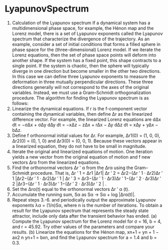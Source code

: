 # LyapunovSpectrum
1. Calculation of the Lyapunov spectrum
If a dynamical system has a multidimensional phase space, for example, the Hénon map
and the Lorenz model, there is a set of Lyapunov exponents called the Lyapunov spectrum
that characterize the divergence of the trajectory. As an example, consider a set of initial
conditions that forms a filled sphere in phase space for the (three-dimensional) Lorenz
model. If we iterate the Lorenz equations, then the set of phase space points will deform
into another shape. If the system has a fixed point, this shape contracts to a single point.
If the system is chaotic, then the sphere will typically diverge in one direction but become
smaller in the other two directions. In this case we can define three Lyapunov exponents to
measure the deformation in three mutually perpendicular directions. These three directions
generally will not correspond to the axes of the original variables. Instead, we must use a
Gram–Schmidt orthogonalization procedure.
The algorithm for finding the Lyapunov spectrum is as follows:
1. Linearize the dynamical equations. If r is the f-component vector containing the
dynamical variables, then define ∆r as the linearized difference vector. For example,
the linearized Lorenz equations are
d∆x
dt
= −σ∆x + σ∆y
d∆y
dt
= −x∆z − z∆x + r∆x − ∆y
d∆z
dt
= x∆y + y∆x − b∆z.
2. Define f orthonormal initial values for ∆r. For example, ∆r1(0) = (1, 0, 0), ∆r2(0) =
(0, 1, 0) and ∆r3(0) = (0, 0, 1). Because these vectors appear in a linearized equation,
they do not have to be small in magnitude.
3. Iterate the original and linearized equations of motion. One iteration yields a new
vector from the original equation of motion and f new vectors ∆rα from the linearized
equations.
4. Find the orthonormal vectors ∆r
′
α
from the ∆rα using the Gram–Schmidt procedure.
That is,
∆r
′
1 =
∆r1
|∆r1|
∆r
′
2 =
∆r2−(∆r
′
1
· ∆r2)∆r
′
1
|∆r2−(∆r
′
1
· ∆r2)∆r
′
1
|
∆r
′
3 =
∆r3−(∆r
′
1
· ∆r3)∆r
′
1−(∆r
′
2
· ∆r3)∆r
′
2
|∆r3−(∆r
′
1
· ∆r3)∆r
′
1−(∆r
′
2
· ∆r3)∆r
′
2
|
.
5. Set the ∆rα(t) equal to the orthonormal vectors ∆r
′
α
(t).
6. Accumulate the running sum, Sα as Sα → Sα + log |∆rα(t)|.
7. Repeat steps 3.-6. and periodically output the approximate Lyapunov exponents
λα = (1/n)Sα, where n is the number of iterations.
To obtain a result for the Lyapunov spectrum that represents the steady state attractor,
include only data after the transient behavior has ended.
(a) Compute the Lyapunov spectrum for the Lorenz model for σ = 16, b = 4, and r = 45.92.
Try other values of the parameters and compare your results.
(b) Linearize the equations for the Hénon map,
xn+1 = yn + 1 − ax2
n
yn+1 = bxn,
and find the Lyapunov spectrum for a = 1.4 and b = 0.3.
